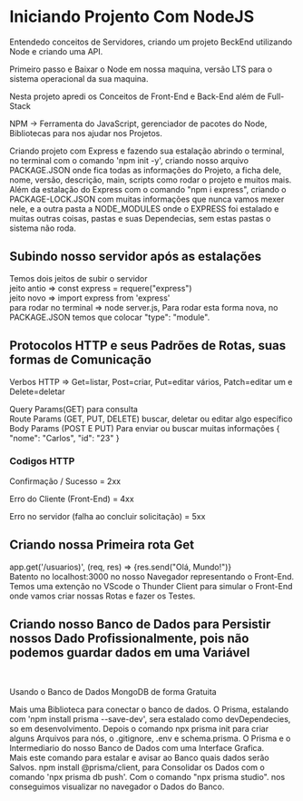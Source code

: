 <h1>Iniciando Projento Com NodeJS</h1>
<p>Entendedo conceitos de Servidores, criando um projeto BeckEnd utilizando Node e criando uma API.</p>
<p>Primeiro passo e Baixar o Node em nossa maquina, versão LTS para o sistema operacional da sua maquina. </p>
<p>Nesta projeto apredi os Conceitos de Front-End e Back-End além de Full-Stack</p>
<p>NPM  -> Ferramenta do JavaScript, gerenciador de pacotes do Node, Bibliotecas para nos ajudar nos Projetos.</p>
<p>Criando projeto com Express e fazendo sua estalação abrindo o terminal, no terminal com o comando 'npm init -y', criando nosso arquivo PACKAGE.JSON onde fica todas as informações do Projeto, a ficha dele, nome, versão, descrição, main, scripts como rodar o projeto e muitos mais.  Além da estalação do Express com o comando "npm i express", criando o  PACKAGE-LOCK.JSON  com muitas informações que nunca vamos mexer nele, e a outra pasta a NODE_MODULES onde o EXPRESS foi estalado e muitas outras coisas, pastas e suas Dependecias, sem estas pastas o sistema não roda.</p>
<h2>Subindo nosso servidor após as estalações</h2>
<p>Temos dois jeitos de subir o servidor
<br>
jeito antio => const express = requere("express")
<br>
jeito novo => import express from 'express'
<br>
para rodar no terminal => node server.js, Para rodar esta forma nova, no PACKAGE.JSON temos que colocar "type": "module".
</p>
<h2>Protocolos HTTP e seus Padrões de Rotas, suas formas de Comunicação</h2>
<p>Verbos HTTP => Get=listar, Post=criar, Put=editar vários, Patch=editar um e Delete=deletar</p>
<p>
  Query Params(GET) para consulta
  <br>
  Route Params (GET, PUT, DELETE) buscar, deletar ou editar algo específico
  <br>
  Body Params (POST E PUT) Para enviar ou buscar muitas informações { "nome": "Carlos", "id": "23" }
  <br>
  <h3>Codigos HTTP</h3>
  <p>Confirmação / Sucesso = 2xx</p>
  <p>Erro do Cliente (Front-End) = 4xx</p>
  <p>Erro no servidor (falha ao concluir solicitação) = 5xx</p>
</p>
<h2>Criando nossa Primeira rota Get</h2>
<p>
  app.get('/usuarios)', (req, res) => {res.send("Olá, Mundo!")}
  <br>
  Batento no localhost:3000 no nosso Navegador representando o Front-End.
  <br<>
  Temos uma extenção no VScode o Thunder Client para simular o Front-End onde vamos criar nossas Rotas e fazer os Testes.
</p>
<h2>Criando nosso Banco de Dados para Persistir nossos Dado Profissionalmente, pois não podemos guardar dados em uma Variável</h2>
<br>
<p>Usando o Banco de Dados MongoDB de forma Gratuita</p>
<p>Mais uma Biblioteca para conectar o banco de dados. O Prisma, estalando com 'npm install prisma --save-dev', sera estalado como devDependecies, so em desenvolvimento. Depois o comando npx prisma init para criar alguns Arquivos para nós, o .gitignore, .env e schema.prisma. O Prisma e o Intermediario do nosso Banco de Dados com uma Interface Grafica.
<br>
Mais este comando para estalar e avisar ao Banco quais dados serão Salvos. npm install @prisma/client, para Consolidar os Dados com o comando 'npx prisma db push'. Com o comando "npx prisma studio". nos conseguimos visualizar no navegador o Dados do Banco.
</p>


